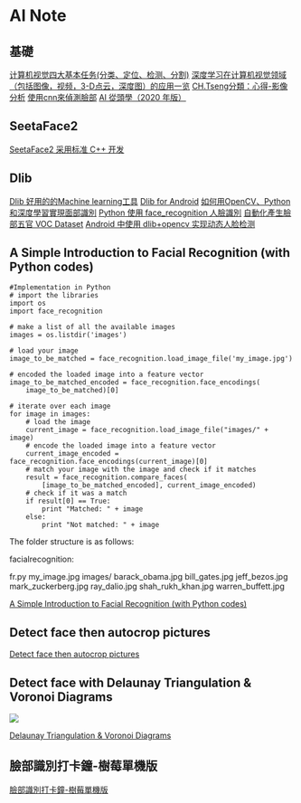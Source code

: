 AI Note
=======

基礎
----------

[计算机视觉四大基本任务(分类、定位、检测、分割)](https://zhuanlan.zhihu.com/p/31727402)
[深度学习在计算机视觉领域（包括图像，视频，3-D点云，深度图）的应用一览](https://zhuanlan.zhihu.com/p/55747295)
[CH.Tseng分類：心得-影像分析](https://chtseng.wordpress.com/category/%E5%BF%83%E5%BE%97-%E5%BD%B1%E5%83%8F%E5%88%86%E6%9E%90/)
[使用cnn來偵測臉部](https://chtseng.wordpress.com/2018/11/04/%E4%BD%BF%E7%94%A8cnn%E4%BE%86%E5%81%B5%E6%B8%AC%E8%87%89%E9%83%A8/)
[AI 從頭學（2020 年版）](https://hemingwang.blogspot.com/2019/08/ai-2020.html?m=1)


SeetaFace2
----------

[SeetaFace2 采用标准 C++ 开发](https://github.com/seetafaceengine/SeetaFace2)

Dlib 
----------

[Dlib 好用的的Machine learning工具](https://chtseng.wordpress.com/2016/12/23/dlib-%E5%A5%BD%E7%94%A8%E7%9A%84%E7%9A%84machine-learning%E5%B7%A5%E5%85%B7-%E4%B8%80/)
[Dlib for Android](https://github.com/tzutalin/dlib-android)
[如何用OpenCV、Python和深度學習實現面部識別](https://codertw.com/%E7%A8%8B%E5%BC%8F%E8%AA%9E%E8%A8%80/500189/)
[Python 使用 face_recognition 人臉識別](https://www.itread01.com/content/1547267413.html)
[自動化產生臉部五官 VOC Dataset](https://chtseng.wordpress.com/2018/12/03/%E8%87%AA%E5%8B%95%E5%8C%96%E7%94%A2%E7%94%9F%E8%87%89%E9%83%A8%E4%BA%94%E5%AE%98-voc-dataset/)
[Android 中使用 dlib+opencv 实现动态人脸检测](https://www.cnblogs.com/lightweh/p/9815853.html)

A Simple Introduction to Facial Recognition (with Python codes)
----------

```
#Implementation in Python
# import the libraries
import os
import face_recognition

# make a list of all the available images
images = os.listdir('images')

# load your image
image_to_be_matched = face_recognition.load_image_file('my_image.jpg')

# encoded the loaded image into a feature vector
image_to_be_matched_encoded = face_recognition.face_encodings(
    image_to_be_matched)[0]

# iterate over each image
for image in images:
    # load the image
    current_image = face_recognition.load_image_file("images/" + image)
    # encode the loaded image into a feature vector
    current_image_encoded = face_recognition.face_encodings(current_image)[0]
    # match your image with the image and check if it matches
    result = face_recognition.compare_faces(
        [image_to_be_matched_encoded], current_image_encoded)
    # check if it was a match
    if result[0] == True:
        print "Matched: " + image
    else:
        print "Not matched: " + image

```

The folder structure is as follows:

facialrecognition:

fr.py
my_image.jpg
images/
barack_obama.jpg
bill_gates.jpg
jeff_bezos.jpg
mark_zuckerberg.jpg
ray_dalio.jpg
shah_rukh_khan.jpg
warren_buffett.jpg


[A Simple Introduction to Facial Recognition (with Python codes)](https://www.analyticsvidhya.com/blog/2018/08/a-simple-introduction-to-facial-recognition-with-python-codes/)





Detect face then autocrop pictures
----------


[Detect face then autocrop pictures](https://stackoverflow.com/questions/13211745/detect-face-then-autocrop-pictures)


Detect face with Delaunay Triangulation & Voronoi Diagrams
----------

![](https://chtseng.files.wordpress.com/2019/08/6700_rdk9bn1du3.png)

[Delaunay Triangulation & Voronoi Diagrams](https://chtseng.wordpress.com/2019/08/07/delaunay-triangulation-voronoi-diagrams/)

臉部識別打卡鐘-樹莓單機版
----------

[臉部識別打卡鐘-樹莓單機版](https://chtseng.wordpress.com/2019/01/11/%e8%87%89%e9%83%a8%e8%ad%98%e5%88%a5%e6%89%93%e5%8d%a1%e9%90%98-%e6%a8%b9%e8%8e%93%e5%96%ae%e6%a9%9f%e7%89%88)
